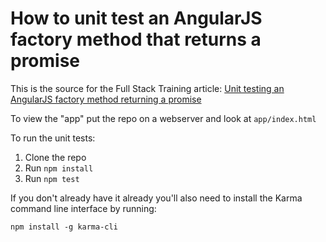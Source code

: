 # How to unit test an AngularJS factory method that returns a promise

This is the source for the Full Stack Training article: [Unit testing an AngularJS factory method returning a promise](http://www.fullstacktraining.com/articles/unit-testing-an-angularjs-factory-method-returning-a-promise)

To view the "app" put the repo on a webserver and look at `app/index.html`

To run the unit tests:

1. Clone the repo
2. Run `npm install`
3. Run `npm test`

If you don't already have it already you'll also need to install the Karma command line interface by running:

`npm install -g karma-cli`